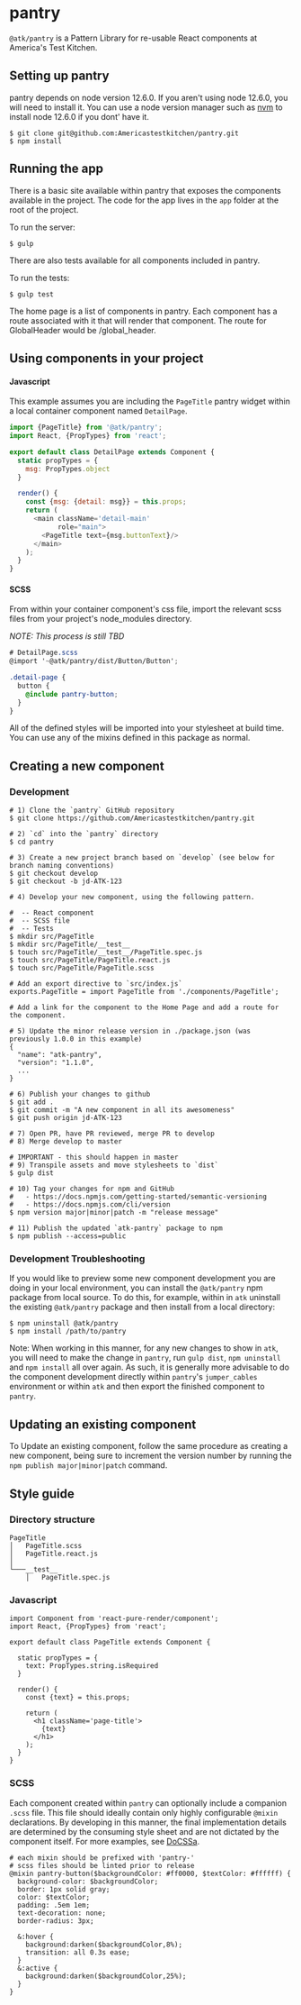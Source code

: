 # pantry

`@atk/pantry` is a Pattern Library for re-usable React components at America's Test Kitchen.

## Setting up pantry

pantry depends on node version 12.6.0. If you aren't using node 12.6.0, you will need to install it.
You can use a node version manager such as [nvm](https://github.com/creationix/nvm) to install node 12.6.0
if you dont' have it.

```
$ git clone git@github.com:Americastestkitchen/pantry.git
$ npm install
```

## Running the app

There is a basic site available within pantry that exposes the components available in the project.
The code for the app lives in the `app` folder at the root of the project.

To run the server:
```
$ gulp
```

There are also tests available for all components included in pantry.

To run the tests:
```
$ gulp test
```

The home page is a list of components in pantry. Each component has a route associated with it that will render that component.
The route for GlobalHeader would be /global_header.

## Using components in your project

#### Javascript

This example assumes you are including the `PageTitle` pantry widget within a local container component named `DetailPage`.

```javascript
import {PageTitle} from '@atk/pantry';
import React, {PropTypes} from 'react';

export default class DetailPage extends Component {
  static propTypes = {
    msg: PropTypes.object
  }

  render() {
    const {msg: {detail: msg}} = this.props;
    return (
      <main className='detail-main'
            role="main">
        <PageTitle text={msg.buttonText}/>
      </main>
    );
  }
}
```

#### SCSS

From within your container component's css file, import the relevant scss files from your project's node_modules directory.

_NOTE: This process is still TBD_

```scss
# DetailPage.scss
@import '~@atk/pantry/dist/Button/Button';

.detail-page {
  button {
    @include pantry-button;
  }
}

```

All of the defined styles will be imported into your stylesheet at build time.
You can use any of the mixins defined in this package as normal.

## Creating a new component

### Development
```
# 1) Clone the `pantry` GitHub repository
$ git clone https://github.com/Americastestkitchen/pantry.git

# 2) `cd` into the `pantry` directory
$ cd pantry

# 3) Create a new project branch based on `develop` (see below for branch naming conventions)
$ git checkout develop
$ git checkout -b jd-ATK-123

# 4) Develop your new component, using the following pattern.

#  -- React component
#  -- SCSS file
#  -- Tests
$ mkdir src/PageTitle
$ mkdir src/PageTitle/__test__
$ touch src/PageTitle/__test__/PageTitle.spec.js
$ touch src/PageTitle/PageTitle.react.js
$ touch src/PageTitle/PageTitle.scss

# Add an export directive to `src/index.js`
exports.PageTitle = import PageTitle from './components/PageTitle';

# Add a link for the component to the Home Page and add a route for the component.

# 5) Update the minor release version in ./package.json (was previously 1.0.0 in this example)
{
  "name": "atk-pantry",
  "version": "1.1.0",
  ...
}

# 6) Publish your changes to github
$ git add .
$ git commit -m "A new component in all its awesomeness"
$ git push origin jd-ATK-123

# 7) Open PR, have PR reviewed, merge PR to develop
# 8) Merge develop to master

# IMPORTANT - this should happen in master
# 9) Transpile assets and move stylesheets to `dist`
$ gulp dist

# 10) Tag your changes for npm and GitHub
#   - https://docs.npmjs.com/getting-started/semantic-versioning
#   - https://docs.npmjs.com/cli/version
$ npm version major|minor|patch -m "release message"

# 11) Publish the updated `atk-pantry` package to npm
$ npm publish --access=public

```

### Development Troubleshooting

If you would like to preview some new component development you are doing in your local environment, you can install the `@atk/pantry` npm package from local source. To do this, for example, within in `atk` uninstall the existing `@atk/pantry` package and then install from a local directory:
```
$ npm uninstall @atk/pantry
$ npm install /path/to/pantry
```
Note: When working in this manner, for any new changes to show in `atk`, you will need to make the change in `pantry`, run `gulp dist`, `npm uninstall` and `npm install` all over again. As such, it is generally more advisable to do the component development directly within `pantry`'s `jumper_cables` environment or within `atk` and then export the finished component to `pantry`.


## Updating an existing component

To Update an existing component, follow the same procedure as creating a new component, being sure to increment the version number by running the `npm publish major|minor|patch` command.

## Style guide

### Directory structure

```
PageTitle
│   PageTitle.scss
│   PageTitle.react.js
│
└───__test__
    │   PageTitle.spec.js
```

### Javascript
```
import Component from 'react-pure-render/component';
import React, {PropTypes} from 'react';

export default class PageTitle extends Component {

  static propTypes = {
    text: PropTypes.string.isRequired
  }

  render() {
    const {text} = this.props;

    return (
      <h1 className='page-title'>
        {text}
      </h1>
    );
  }
}

```

### SCSS

Each component created within `pantry` can optionally include a companion `.scss` file. This file should ideally contain only highly configurable `@mixin` declarations. By developing in this manner, the final implementation details are determined by the consuming style sheet and are not dictated by the component itself. For more examples, see [DoCSSa](http://docssa.info/#components).

```
# each mixin should be prefixed with 'pantry-'
# scss files should be linted prior to release
@mixin pantry-button($backgroundColor: #ff0000, $textColor: #ffffff) {
  background-color: $backgroundColor;
  border: 1px solid gray;
  color: $textColor;
  padding: .5em 1em;
  text-decoration: none;
  border-radius: 3px;

  &:hover {
    background:darken($backgroundColor,8%);
    transition: all 0.3s ease;
  }
  &:active {
    background:darken($backgroundColor,25%);
  }
}
```
